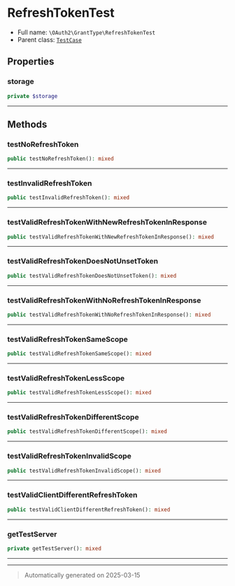 
# RefreshTokenTest





* Full name: `\OAuth2\GrantType\RefreshTokenTest`
* Parent class: [`TestCase`](../../PHPUnit/Framework/TestCase.md)



## Properties


### storage



```php
private $storage
```






***

## Methods


### testNoRefreshToken



```php
public testNoRefreshToken(): mixed
```












***

### testInvalidRefreshToken



```php
public testInvalidRefreshToken(): mixed
```












***

### testValidRefreshTokenWithNewRefreshTokenInResponse



```php
public testValidRefreshTokenWithNewRefreshTokenInResponse(): mixed
```












***

### testValidRefreshTokenDoesNotUnsetToken



```php
public testValidRefreshTokenDoesNotUnsetToken(): mixed
```












***

### testValidRefreshTokenWithNoRefreshTokenInResponse



```php
public testValidRefreshTokenWithNoRefreshTokenInResponse(): mixed
```












***

### testValidRefreshTokenSameScope



```php
public testValidRefreshTokenSameScope(): mixed
```












***

### testValidRefreshTokenLessScope



```php
public testValidRefreshTokenLessScope(): mixed
```












***

### testValidRefreshTokenDifferentScope



```php
public testValidRefreshTokenDifferentScope(): mixed
```












***

### testValidRefreshTokenInvalidScope



```php
public testValidRefreshTokenInvalidScope(): mixed
```












***

### testValidClientDifferentRefreshToken



```php
public testValidClientDifferentRefreshToken(): mixed
```












***

### getTestServer



```php
private getTestServer(): mixed
```












***


***
> Automatically generated on 2025-03-15

